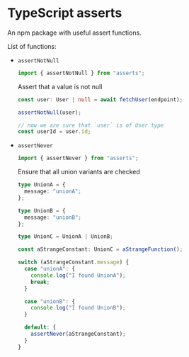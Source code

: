 # TypeScript asserts

An npm package with useful assert functions.

List of functions:

- `assertNotNull`

  ```typescript
  import { assertNotNull } from "asserts";
  ```

  Assert that a value is not null

  ```typescript
  const user: User | null = await fetchUser(endpoint);

  assertNotNull(user);

  // now we are sure that `user` is of User type
  const userId = user.id;
  ```

- `assertNever`

  ```typescript
  import { assertNever } from "asserts";
  ```

  Ensure that all union variants are checked

  ```typescript
  type UnionA = {
    message: "unionA";
  };

  type UnionB = {
    message: "unionB";
  };

  type UnionC = UnionA | UnionB;

  const aStrangeConstant: UnionC = aStrangeFunction();

  switch (aStrangeConstant.message) {
    case "unionA": {
      console.log("I found UnionA");
      break;
    }

    case "unionB": {
      console.log("I found UnionB");
    }

    default: {
      assertNever(aStrangeConstant);
    }
  }
  ```
